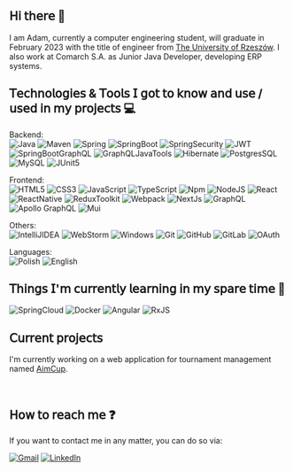 ## 𝖧𝗂 𝗍𝗁𝖾𝗋𝖾 👋

I am Adam, currently a computer engineering student, will graduate in February 2023 with the title of engineer from
[The University of Rzeszów](https://ur.edu.pl/en). I also work at Comarch S.A. as Junior Java Developer, developing ERP 
systems.
<br />


## 𝖳𝖾𝖼𝗁𝗇𝗈𝗅𝗈𝗀𝗂𝖾𝗌 & 𝖳𝗈𝗈𝗅𝗌 𝖨 𝗀𝗈𝗍 𝗍𝗈 𝗄𝗇𝗈𝗐 𝖺𝗇𝖽 𝗎𝗌𝖾 / 𝗎𝗌𝖾𝖽 𝗂𝗇 𝗆𝗒 𝗉𝗋𝗈𝗃𝖾𝖼𝗍𝗌 💻

Backend:
<br />
![Java](https://img.shields.io/badge/Java-8+-black?style=flat-square&logo=coffeescript)
![Maven](https://img.shields.io/badge/Maven-black?style=flat-square&logo=apachemaven)
![Spring](https://img.shields.io/badge/Spring-black?style=flat-square&logo=spring)
![SpringBoot](https://img.shields.io/badge/Spring_Boot-black?style=flat-square&logo=springboot)
![SpringSecurity](https://img.shields.io/badge/Spring_Security-black?style=flat-square&logo=springsecurity)
![JWT](https://img.shields.io/badge/JWT-black?style=flat-square&logo=jsonwebtokens)
![SpringBootGraphQL](https://img.shields.io/badge/Spring_Boot_GraphQL-black?style=flat-square&logo=graphql)
![GraphQLJavaTools](https://img.shields.io/badge/GraphQL_Java_Tools-black?style=flat-square&logo=graphql)
![Hibernate](https://img.shields.io/badge/Hibernate-black?style=flat-square&logo=hibernate)
![PostgresSQL](https://img.shields.io/badge/PostgresSQL-black?style=flat-square&logo=postgresql)
![MySQL](https://img.shields.io/badge/MySQL-black?style=flat-square&logo=mysql)
![JUnit5](https://img.shields.io/badge/JUnit5-black?style=flat-square&logo=junit5)

Frontend:
<br />
![HTML5](https://img.shields.io/badge/HTML5-black?style=flat-square&logo=html5)
![CSS3](https://img.shields.io/badge/CSS3-black?style=flat-square&logo=css3)
![JavaScript](https://img.shields.io/badge/JavaScript-ES6+-black?style=flat-square&logo=javascript)
![TypeScript](https://img.shields.io/badge/TypeScript-black?style=flat-square&logo=typescript)
![Npm](https://img.shields.io/badge/NPM-black?style=flat-square&logo=npm)
![NodeJS](https://img.shields.io/badge/Node.js-black?style=flat-square&logo=node.js)
![React](https://img.shields.io/badge/React-black?style=flat-square&logo=react)
![ReactNative](https://img.shields.io/badge/React_Native-black?style=flat-square&logo=react)
![ReduxToolkit](https://img.shields.io/badge/Redux_Toolkit-black?style=flat-square&logo=redux)
![Webpack](https://img.shields.io/badge/Webpack-black?style=flat-square&logo=webpack)
![NextJs](https://img.shields.io/badge/Next.js-black?style=flat-square&logo=next.js)
![GraphQL](https://img.shields.io/badge/GraphQL-black?style=flat-square&logo=graphql)
![Apollo GraphQL](https://img.shields.io/badge/Apollo_GraphQL-black?style=flat-square&logo=apollographql)
![Mui](https://img.shields.io/badge/Mui-black?style=flat-square&logo=mui)

Others:
<br />
![IntelliJIDEA](https://img.shields.io/badge/Editor-IntelliJ_IDEA-red?style=flat-square&logo=intellijidea)
![WebStorm](https://img.shields.io/badge/Editor-WebStorm-blue?style=flat-square&logo=webstorm)
![Windows](https://img.shields.io/badge/OS-Windows-blue?style=flat-square&logo=windows)
![Git](https://img.shields.io/badge/Git-black?style=flat-square&logo=git)
![GitHub](https://img.shields.io/badge/GitHub-black?style=flat-square&logo=github)
![GitLab](https://img.shields.io/badge/GitLab-black?style=flat-square&logo=gitlab)
![OAuth](https://img.shields.io/badge/OAuth-black?style=flat-square&logo=auth0)

Languages:
<br />
![Polish](https://img.shields.io/badge/Polish-Native-red?style=flat-square)
![English](https://img.shields.io/badge/English-B2-green?style=flat-square)


## 𝖳𝗁𝗂𝗇𝗀𝗌 𝖨'𝗆 𝖼𝗎𝗋𝗋𝖾𝗇𝗍𝗅𝗒 𝗅𝖾𝖺𝗋𝗇𝗂𝗇𝗀 𝗂𝗇 𝗆𝗒 𝗌𝗉𝖺𝗋𝖾 𝗍𝗂𝗆𝖾 🤗

![SpringCloud](https://img.shields.io/badge/Spring_Cloud-Microservices-black?style=flat-square&logo=spring)
![Docker](https://img.shields.io/badge/Docker-black?style=flat-square&logo=docker)
![Angular](https://img.shields.io/badge/Angular-black?style=flat-square&logo=angular)
![RxJS](https://img.shields.io/badge/RxJS-black?style=flat-square&logo=reactivex)

## 𝖢𝗎𝗋𝗋𝖾𝗇𝗍 𝗉𝗋𝗈𝗃𝖾𝖼𝗍𝗌

I'm currently working on a web application for tournament management named [AimCup](https://github.com/AimCup).

<br />

## 𝖧𝗈𝗐 𝗍𝗈 𝗋𝖾𝖺𝖼𝗁 𝗆𝖾 ❓

If you want to contact me in any matter, you can do so via:

[![Gmail](https://img.shields.io/badge/Gmail-orlowski.adam.99@gmail.com-black?style=flat-square&logo=gmail)](mailto:orlowski.adam.99@gmail.com)
[![LinkedIn](https://img.shields.io/badge/LinkedIn-Adam_Orłowski-black?style=flat-square&logo=linkedIn)]([https://www.linkedin.com/in/adam-orłowski/](https://www.linkedin.com/in/adam-orłowskiowski/))
